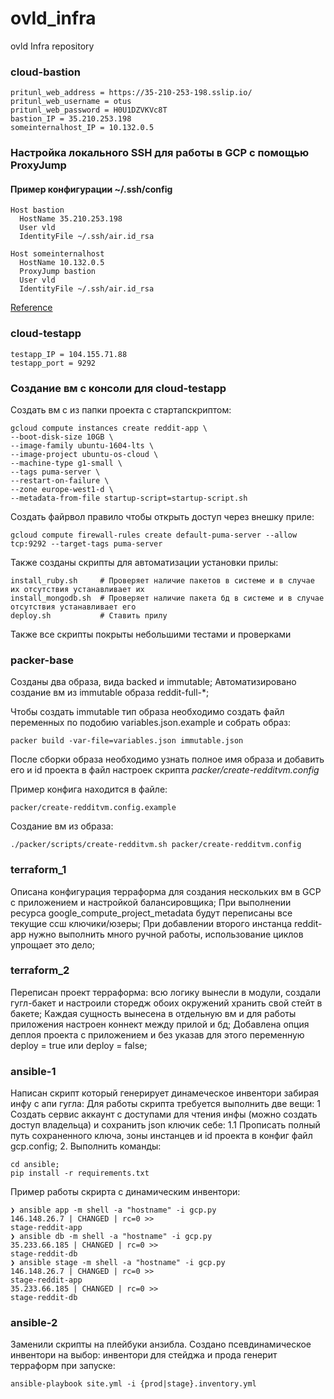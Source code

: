# ovld_infra

ovld Infra repository

### cloud-bastion
```
pritunl_web_address = https://35-210-253-198.sslip.io/
pritunl_web_username = otus
pritunl_web_password = H0U1DZVKVc8T
bastion_IP = 35.210.253.198
someinternalhost_IP = 10.132.0.5
```


### Настройка локального SSH для работы в GCP с помощью ProxyJump

#### Пример конфигурации ~/.ssh/config

```
Host bastion
  HostName 35.210.253.198
  User vld
  IdentityFile ~/.ssh/air.id_rsa

Host someinternalhost
  HostName 10.132.0.5
  ProxyJump bastion
  User vld
  IdentityFile ~/.ssh/air.id_rsa
```
[Reference](https://wiki.gentoo.org/wiki/SSH_jump_host)



### cloud-testapp

```
testapp_IP = 104.155.71.88
testapp_port = 9292

```

### Создание вм с консоли для cloud-testapp

Создать вм с из папки проекта c стартапскриптом:

```
gcloud compute instances create reddit-app \
--boot-disk-size 10GB \
--image-family ubuntu-1604-lts \
--image-project ubuntu-os-cloud \
--machine-type g1-small \
--tags puma-server \
--restart-on-failure \
--zone europe-west1-d \
--metadata-from-file startup-script=startup-script.sh
```

Создать файрвол правило чтобы открыть доступ через внешку приле:

```
gcloud compute firewall-rules create default-puma-server --allow tcp:9292 --target-tags puma-server
```

Также созданы скрипты для автоматизации установки прилы:
```
install_ruby.sh     # Проверяет наличие пакетов в системе и в случае их отсутствия устанавливает их
install_mongodb.sh  # Проверяет наличие пакета бд в системе и в случае отсутствия устанавливает его
deploy.sh           # Ставить прилу
```
Также все скрипты покрыты небольшими тестами и проверками


### packer-base

Созданы два образа, вида backed и immutable;
Автоматизировано создание вм из immutable образа reddit-full-*;

Чтобы создать immutable тип образа необходимо создать файл переменных по подобию variables.json.example и собрать образ:

```
packer build -var-file=variables.json immutable.json
```
После сборки образа необходимо узнать полное имя образа и добавить его и id проекта в файл настроек скрипта *packer/create-redditvm.config*

Пример конфига находится в файле:
```
packer/create-redditvm.config.example
```

Создание вм из образа:
```
./packer/scripts/create-redditvm.sh packer/create-redditvm.config
```


### terraform_1

Описана конфигурация терраформа для создания нескольких вм в GCP с приложением и настройкой балансировщика;
При выполнении ресурса google_compute_project_metadata будут переписаны все текущие ссш ключики/юзеры;
При добавлении второго инстанца reddit-app нужно выполнить много ручной работы, использование циклов упрощает это дело;

### terraform_2

Переписан проект терраформа: всю логику вынесли в модули, создали гугл-бакет и настроили сторедж обоих окружений хранить свой стейт в бакете;
Каждая сущность вынесена в отдельную вм и для работы приложения настроен коннект между прилой и бд;
Добавлена опция деплоя проекта с приложением и без указав для этого переменную deploy = true или deploy = false;

### ansible-1
Написан скрипт который генерирует динамеческое инвентори забирая инфу с апи гугла:
Для работы скрипта требуется выполнить две вещи:
1 Создать сервис аккаунт с доступами для чтения инфы (можно создать доступ владельца) и сохранить json ключик себе:
1.1 Прописать полный путь сохраненного ключа, зоны инстанцев и id проекта в конфиг файл gcp.config;
2. Выполнить команды:
```
cd ansible;
pip install -r requirements.txt
```

Пример работы скрирта с динамическим инвентори:
```
❯ ansible app -m shell -a "hostname" -i gcp.py
146.148.26.7 | CHANGED | rc=0 >>
stage-reddit-app
❯ ansible db -m shell -a "hostname" -i gcp.py
35.233.66.185 | CHANGED | rc=0 >>
stage-reddit-db
❯ ansible stage -m shell -a "hostname" -i gcp.py
146.148.26.7 | CHANGED | rc=0 >>
stage-reddit-app
35.233.66.185 | CHANGED | rc=0 >>
stage-reddit-db
```

### ansible-2

Заменили скрипты на плейбуки анзибла.
Создано псевдинамическое инвентори на выбор: инвентори для стейджа и прода генерит терраформ при запуске:
```
ansible-playbook site.yml -i {prod|stage}.inventory.yml
```
